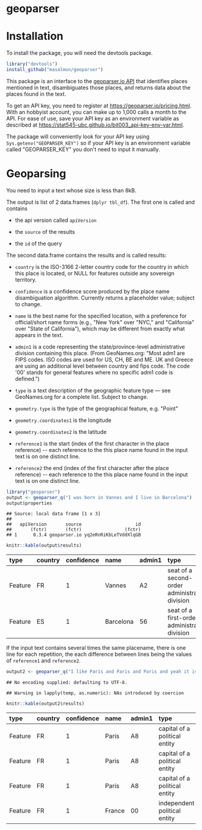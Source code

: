 geoparser
=========

Installation
============

To install the package, you will need the devtools package.

``` r
library("devtools")
install_github("masalmon/geoparser")
```

This package is an interface to the [geoparser.io API](https://geoparser.io) that identifies places mentioned in text, disambiguates those places, and returns data about the places found in the text.

To get an API key, you need to register at <https://geoparser.io/pricing.html>. With an hobbyist account, you can make up to 1,000 calls a month to the API. For ease of use, save your API key as an environment variable as described at <https://stat545-ubc.github.io/bit003_api-key-env-var.html>.

The package will conveniently look for your API key using `Sys.getenv("GEOPARSER_KEY")` so if your API key is an environment variable called "GEOPARSER\_KEY" you don't need to input it manually.

Geoparsing
==========

You need to input a text whose size is less than 8kB.

The output is list of 2 data.frames (`dplyr tbl_df`). The first one is called and contains

-   the api version called `apiVersion`

-   the `source` of the results

-   the `id` of the query

The second data.frame contains the results and is called results:

-   `country` is the ISO-3166 2-letter country code for the country in which this place is located, or NULL for features outside any sovereign territory.

-   `confidence` is a confidence score produced by the place name disambiguation algorithm. Currently returns a placeholder value; subject to change.

-   `name` is the best name for the specified location, with a preference for official/short name forms (e.g., "New York" over "NYC," and "California" over "State of California"), which may be different from exactly what appears in the text.

-   `admin1` is a code representing the state/province-level administrative division containing this place. (From GeoNames.org: "Most adm1 are FIPS codes. ISO codes are used for US, CH, BE and ME. UK and Greece are using an additional level between country and fips code. The code '00' stands for general features where no specific adm1 code is defined.")

-   `type` is a text description of the geographic feature type — see GeoNames.org for a complete list. Subject to change.

-   `geometry.type` is the type of the geographical feature, e.g. "Point"

-   `geometry.coordinates1` is the longitude

-   `geometry.coordinates2` is the latitude

-   `reference1` is the start (index of the first character in the place reference) -- each reference to the this place name found in the input text is on one distinct line.

-   `reference2` the end (index of the first character after the place reference) -- each reference to the this place name found in the input text is on one distinct line.

``` r
library("geoparser")
output <- geoparser_q("I was born in Vannes and I live in Barcelona")
output$properties
```

    ## Source: local data frame [1 x 3]
    ## 
    ##   apiVersion       source                    id
    ##       (fctr)       (fctr)                (fctr)
    ## 1      0.3.4 geoparser.io yq2eRnRiKbLeTVddXlqGB

``` r
knitr::kable(output$results)
```

| type    | country | confidence | name      | admin1 | type                                           | id      | geometry.type |  geometry.coordinates1|  geometry.coordinates2|  number|  reference1|  reference2|
|:--------|:--------|:-----------|:----------|:-------|:-----------------------------------------------|:--------|:--------------|----------------------:|----------------------:|-------:|-----------:|-----------:|
| Feature | FR      | 1          | Vannes    | A2     | seat of a second-order administrative division | 2970777 | Point         |               -2.75000|               47.66667|       1|          14|          20|
| Feature | ES      | 1          | Barcelona | 56     | seat of a first-order administrative division  | 3128760 | Point         |                2.15899|               41.38879|       1|          35|          44|

If the input text contains several times the same placename, there is one line for each repetition, the each difference between lines being the values of `reference1` and `reference2`.

``` r
output2 <- geoparser_q("I like Paris and Paris and Paris and yeah it is in France!")
```

    ## No encoding supplied: defaulting to UTF-8.

    ## Warning in lapply(temp, as.numeric): NAs introduced by coercion

``` r
knitr::kable(output2$results)
```

| type    | country | confidence | name   | admin1 | type                          | id      | geometry.type |  geometry.coordinates1|  geometry.coordinates2|  number|  reference1|  reference2|
|:--------|:--------|:-----------|:-------|:-------|:------------------------------|:--------|:--------------|----------------------:|----------------------:|-------:|-----------:|-----------:|
| Feature | FR      | 1          | Paris  | A8     | capital of a political entity | 2988507 | Point         |                 2.3488|               48.85341|       1|           7|          12|
| Feature | FR      | 1          | Paris  | A8     | capital of a political entity | 2988507 | Point         |                 2.3488|               48.85341|       2|          17|          22|
| Feature | FR      | 1          | Paris  | A8     | capital of a political entity | 2988507 | Point         |                 2.3488|               48.85341|       3|          27|          32|
| Feature | FR      | 1          | France | 00     | independent political entity  | 3017382 | Point         |                 2.0000|               46.00000|       1|          51|          57|
